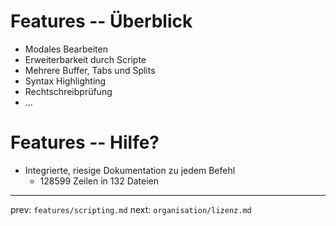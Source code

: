 
# Features -- Überblick

* Modales Bearbeiten
* Erweiterbarkeit durch Scripte
* Mehrere Buffer, Tabs und Splits
* Syntax Highlighting
* Rechtschreibprüfung
* ... 


# Features -- Hilfe?

* Integrierte, riesige Dokumentation zu jedem Befehl
    - 128599 Zeilen in 132 Dateien








-----
prev: `features/scripting.md`
next: `organisation/lizenz.md`
